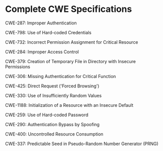 

# Complete CWE Specifications

CWE-287: Improper Authentication

CWE-798: Use of Hard-coded Credentials

CWE-732: Incorrect Permission Assignment for Critical Resource

CWE-284: Improper Access Control

CWE-379: Creation of Temporary File in Directory with Insecure Permissions

CWE-306: Missing Authentication for Critical Function

CWE-425: Direct Request ('Forced Browsing')

CWE-330: Use of Insufficiently Random Values

CWE-1188: Initialization of a Resource with an Insecure Default

CWE-259: Use of Hard-coded Password

CWE-290: Authentication Bypass by Spoofing

CWE-400: Uncontrolled Resource Consumption

CWE-337: Predictable Seed in Pseudo-Random Number Generator (PRNG)